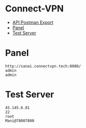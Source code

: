 # Connect-VPN
- [API Postman Export](https://google.com/)
- [Panel](#panel)
- [Test Server](#test-server)
 


# Panel 
```
http://sanai.connectvpn.tech:8080/
admin
admin
```

# Test Server
```
45.145.6.81
22
root
Mani@78007800
```
